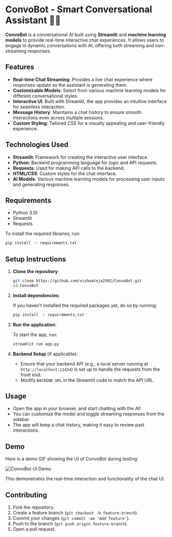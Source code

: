 
# ConvoBot - Smart Conversational Assistant 🤖💬

**ConvoBot** is a conversational AI built using **Streamlit** and **machine learning models** to provide real-time interactive chat experiences. It allows users to engage in dynamic conversations with AI, offering both streaming and non-streaming responses.

## Features

- **Real-time Chat Streaming**: Provides a live chat experience where responses update as the assistant is generating them.
- **Customizable Models**: Select from various machine learning models for different conversational styles.
- **Interactive UI**: Built with Streamlit, the app provides an intuitive interface for seamless interaction.
- **Message History**: Maintains a chat history to ensure smooth interactions even across multiple sessions.
- **Custom Styling**: Tailored CSS for a visually appealing and user-friendly experience.

## Technologies Used

- **Streamlit**: Framework for creating the interactive user interface.
- **Python**: Backend programming language for logic and API requests.
- **Requests**: Used for making API calls to the backend.
- **HTML/CSS**: Custom styles for the chat interface.
- **AI Models**: Various machine learning models for processing user inputs and generating responses.

## Requirements

- Python 3.10
- Streamlit
- Requests

To install the required libraries, run:

```bash
pip install -r requirements.txt
```

## Setup Instructions

1. **Clone the repository**:

    ```bash
    git clone https://github.com/vishwateja2502/ConvoBot.git
    cd ConvoBot
    ```

2. **Install dependencies**:

    If you haven't installed the required packages yet, do so by running:

    ```bash
    pip install -r requirements.txt
    ```

3. **Run the application**:

    To start the app, run:

    ```bash
    streamlit run app.py
    ```

4. **Backend Setup** (if applicable):
    - Ensure that your backend API (e.g., a local server running at `http://localhost:11434`) is set up to handle the requests from the front end.
    - Modify `BACKEND_URL` in the Streamlit code to match the API URL.

## Usage

- Open the app in your browser, and start chatting with the AI!
- You can customize the model and toggle streaming responses from the sidebar.
- The app will keep a chat history, making it easy to review past interactions.

## Demo

Here is a demo GIF showing the UI of ConvoBot during testing:

![ConvoBot UI Demo](https://i.giphy.com/media/v1.Y2lkPTc5MGI3NjExNmhsaHZ0b3k3NmI2dmtxeXo0MnI1ZjJtemcya2k0aGEzdDZodmYwNSZlcD12MV9pbnRlcm5hbF9naWZfYnlfaWQmY3Q9Zw/Q4p6hab6bWsnBLMkDo/giphy.gif)

This demonstrates the real-time interaction and functionality of the chat UI.

## Contributing

1. Fork the repository.
2. Create a feature branch (`git checkout -b feature-branch`).
3. Commit your changes (`git commit -am 'Add feature'`).
4. Push to the branch (`git push origin feature-branch`).
5. Open a pull request.
